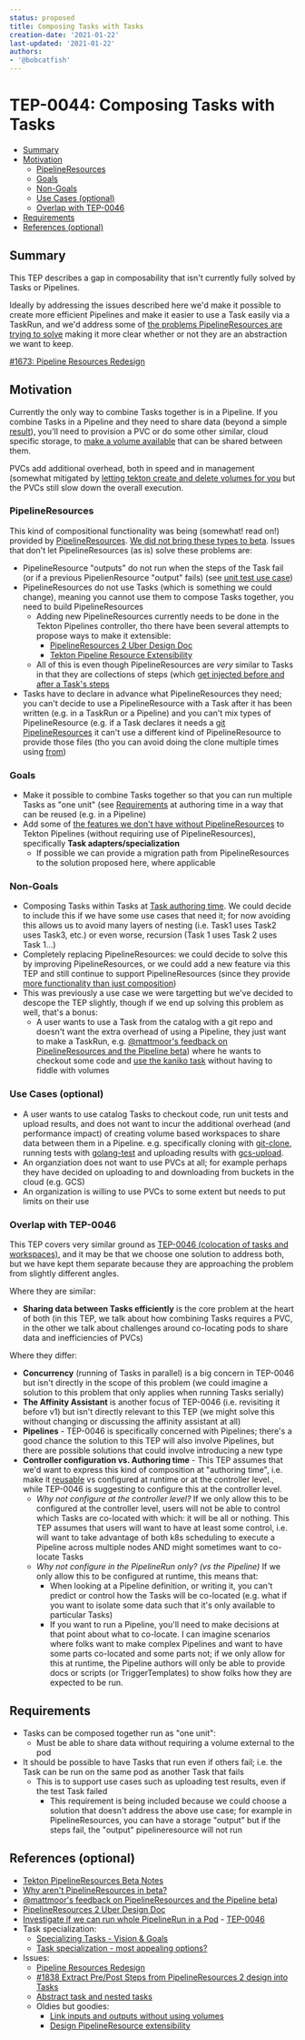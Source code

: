 ```yaml
---
status: proposed
title: Composing Tasks with Tasks
creation-date: '2021-01-22'
last-updated: '2021-01-22'
authors:
- '@bobcatfish'
---
```


# TEP-0044: Composing Tasks with Tasks

<!-- toc -->
- [Summary](#summary)
- [Motivation](#motivation)
  - [PipelineResources](#pipelineresources)
  - [Goals](#goals)
  - [Non-Goals](#non-goals)
  - [Use Cases (optional)](#use-cases-optional)
  - [Overlap with TEP-0046](#overlap-with-tep-0046)
- [Requirements](#requirements)
- [References (optional)](#references-optional)

## Summary

This TEP describes a gap in composability that isn't currently fully solved by Tasks or Pipelines.

Ideally by addressing the issues described here we'd make it possible to create more efficient
Pipelines and make it easier to use a Task easily via a TaskRun, and we'd address some of
[the problems PipelineResources are trying to solve](https://docs.google.com/document/d/1KpVyWi-etX00J3hIz_9HlbaNNEyuzP6S986Wjhl3ZnA/edit#)
making it more clear whether or not they are an abstraction we want to keep.

[#1673: Pipeline Resources Redesign](https://github.com/tektoncd/pipeline/issues/1673)

## Motivation

Currently the only way to combine Tasks together is in a Pipeline. If you combine
Tasks in a Pipeline and they need to share data (beyond a simple
[result](https://github.com/tektoncd/pipeline/blob/master/docs/pipelines.md#using-results)),
you'll need to provision a PVC or do some other similar, cloud specific storage,
to [make a volume available](https://github.com/tektoncd/pipeline/blob/master/docs/workspaces.md#specifying-volumesources-in-workspaces)
that can be shared between them.

PVCs add additional overhead, both in speed and in management (somewhat
mitigated by [letting tekton create and delete volumes for you](https://github.com/tektoncd/pipeline/blob/master/docs/workspaces.md#volumeclaimtemplate)
but the PVCs still slow down the overall execution.

### PipelineResources

This kind of compositional functionality was being (somewhat! read on!) provided
by [PipelineResources](https://github.com/tektoncd/pipeline/blob/master/docs/resources.md).
[We did not bring these types to beta](https://github.com/tektoncd/pipeline/blob/master/docs/resources.md#why-arent-pipelineresources-in-beta).
Issues that don't let PipelineResources (as is) solve these problems are:
* PipelineResource "outputs" do not run when the steps of the Task fail (or if
  a previous PipelienResource "output" fails) (see [unit test use case](#use-cases-optional))
* PipelineResources do not use Tasks (which is something we could change), meaning
  you cannot use them to compose Tasks together, you need to build PipelineResources
  * Adding new PipelineResources currently needs to be done in the Tekton Pipelines controller,
    tho there have been several attempts to propose ways to make it extensible:
    * [PipelineResources 2 Uber Design Doc](https://docs.google.com/document/d/1euQ_gDTe_dQcVeX4oypODGIQCAkUaMYQH5h7SaeFs44/edit)
    * [Tekton Pipeline Resource Extensibility](https://docs.google.com/document/d/1rcMG1cIFhhixMSmrT734MBxvH3Ghre9-4S2wbzodPiU/edit)
  * All of this is even though PipelineResources are _very_ similar to Tasks in that they are
    collections of steps (which [get injected before and after a Task's steps](https://github.com/tektoncd/pipeline/issues/1838)
* Tasks have to declare in advance what PipelineResources they need; you can't decide to use
  a PipelineResource with a Task after it has been written (e.g. in a TaskRun or a Pipeline)
  and you can't mix types of PipelineResource (e.g. if a Task declares it needs a
  [git PipelineResources](https://github.com/tektoncd/pipeline/blob/master/docs/resources.md#git-resource)
  it can't use a different kind of PipelineResource to provide those files (tho you can avoid
  doing the clone multiple times using [from](https://github.com/tektoncd/pipeline/blob/master/docs/pipelines.md#using-the-from-parameter))

### Goals

- Make it possible to combine Tasks together so that you can run multiple
  Tasks as "one unit" (see [Requirements](#requirements) at authoring time
  in a way that can be reused (e.g. in a Pipeline)
- Add some of [the features we don't have without PipelineResources](https://docs.google.com/document/d/1KpVyWi-etX00J3hIz_9HlbaNNEyuzP6S986Wjhl3ZnA/edit#)
  to Tekton Pipelines (without requiring use of PipelineResources), specifically **Task adapters/specialization**
  - If possible we can provide a migration path from PipelineResources to the solution proposed here, where applicable

### Non-Goals

- Composing Tasks within Tasks at [Task authoring time](https://github.com/tektoncd/community/blob/master/design-principles.md#reusability).
  We could decide to include this if we have some use cases that need it; for now avoiding
  this allows us to avoid many layers of nesting (i.e. Task1 uses Task2 uses Task3, etc.)
  or even worse, recursion (Task 1 uses Task 2 uses Task 1...)
- Completely replacing PipelineResources: we could decide to solve this by improving PipelineResources,
  or we could add a new feature via this TEP and still continue to support PipelineResources
  (since they provide [more functionality than just composition](https://docs.google.com/document/d/1KpVyWi-etX00J3hIz_9HlbaNNEyuzP6S986Wjhl3ZnA/edit#))
- This was previously a use case we were targetting but we've decided to descope the TEP slightly,
  though if we end up solving this problem as well, that's a bonus:
  * A user wants to use a Task from the catalog with a git repo and doesn't want the extra
    overhead of using a Pipeline, they just want to make a TaskRun,
    e.g. [@mattmoor's feedback on PipelineResources and the Pipeline beta](https://twitter.com/mattomata/status/1251378751515922432))
    where he wants to checkout some code and [use the kaniko task](https://github.com/tektoncd/catalog/tree/master/task/kaniko/0.1)
    without having to fiddle with volumes

### Use Cases (optional)

- A user wants to use catalog Tasks to checkout code, run unit tests and upload results,
  and does not want to incur the additional overhead (and performance impact) of creating
  volume based workspaces to share data between them in a Pipeline. e.g. specifically
  cloning with [git-clone](https://github.com/tektoncd/catalog/tree/master/task/git-clone/0.2),
  running tests with [golang-test](https://github.com/tektoncd/catalog/tree/master/task/golang-test/0.1)
  and uploading results with [gcs-upload](https://github.com/tektoncd/catalog/tree/master/task/gcs-upload/0.1).
- An organziation does not want to use PVCs at all; for example perhaps they have decided
  on uploading to and downloading from buckets in the cloud (e.g. GCS)
- An organization is willing to use PVCs to some extent but needs to put limits on their use

### Overlap with TEP-0046

This TEP covers very similar ground as
[TEP-0046 (colocation of tasks and workspaces)](https://github.com/tektoncd/community/pull/318), and it may be that we
choose one solution to address both, but we have kept them separate because they are approaching the problem from
slightly different angles.

Where they are similar:
* **Sharing data between Tasks efficiently** is the core problem at the heart of both (in this TEP, we talk about how
  combining Tasks requires a PVC, in the other we talk about challenges around co-locating pods to share data and
  inefficiencies of PVCs)

Where they differ:

* **Concurrency** (running of Tasks in parallel) is a big concern in TEP-0046 but isn't directly in the scope of this
  problem (we could imagine a solution to this problem that only applies when running Tasks serially)
* **The Affinity Assistant** is another focus of TEP-0046 (i.e. revisiting it before v1) but isn't directly relevant to
  this TEP (we might solve this without changing or discussing the affinity assistant at all)
* **Pipelines** - TEP-0046 is specifically concerned with Pipelines; there's a good chance the solution to this TEP
  will also involve Pipelines, but there are possible solutions that could involve introducing a new type
* **Controller configuration vs. Authoring time** - This TEP assumes that we'd want to express this kind of composition
  at "authoring time", i.e. make it [reusable](https://github.com/tektoncd/community/blob/main/design-principles.md#reusability)
  vs configured at runtime or at the controller level., while TEP-0046 is suggesting to configure this at the controller
  level.
  * _Why not configure at the controller level?_ If we only allow this to be configured at the controller level,
  users will not be able to control which Tasks are co-located with which: it will be all or nothing. This TEP assumes
  that users will want to have at least some control, i.e. will want to take advantage of both k8s scheduling to execute
  a Pipeline across multiple nodes AND might sometimes want to co-locate Tasks
  * _Why not configure in the PipelineRun only? (vs the Pipeline)_ If we only allow this to be configured at runtime,
  this means that:
    * When looking at a Pipeline definition, or writing it, you can't predict or control how the Tasks will be
    co-located (e.g. what if you want to isolate some data such that it's only available to particular Tasks)
    * If you want to run a Pipeline, you'll need to make decisions at that point about what to co-locate. I can imagine
    scenarios where folks want to make complex Pipelines and want to have some parts co-located and some parts not; if
    we only allow for this at runtime, the Pipeline authors will only be able to provide docs or scripts (or 
    TriggerTemplates) to show folks how they are expected to be run.

## Requirements

- Tasks can be composed together run as "one unit":
  - Must be able to share data without requiring a volume external to the pod
- It should be possible to have Tasks that run even if others fail; i.e. the Task
  can be run on the same pod as another Task that fails
  - This is to support use cases such as uploading test results, even if the test
    Task failed
    - This requirement is being included because we could choose a solution that doesn't
      address the above use case; for example in PipelineResources, you can have a
      storage "output" but if the steps fail, the "output" pipelineresource will not run

## References (optional)

* [Tekton PipelineResources Beta Notes](https://docs.google.com/document/d/1Et10YdBXBe3o2x6lCfTindFnuBKOxuUGESLb__t11xk/edit)
* [Why aren't PipelineResources in beta?](https://github.com/tektoncd/pipeline/blob/master/docs/resources.md#why-arent-pipelineresources-in-beta)
* [@mattmoor's feedback on PipelineResources and the Pipeline beta](https://twitter.com/mattomata/status/1251378751515922432))
* [PipelineResources 2 Uber Design Doc](https://docs.google.com/document/d/1euQ_gDTe_dQcVeX4oypODGIQCAkUaMYQH5h7SaeFs44/edit)
* [Investigate if we can run whole PipelineRun in a Pod](https://github.com/tektoncd/pipeline/issues/3638) - [TEP-0046](https://github.com/tektoncd/community/pull/318)
* Task specialization:
    * [Specializing Tasks - Vision & Goals](https://docs.google.com/document/d/1G2QbpiMUHSs4LOqcNaIRswcdvoy8n7XuhTV8tXdcE7A/edit)
    * [Task specialization - most appealing options?](https://docs.google.com/presentation/d/12QPKFTHBZKMFbgpOoX6o1--HyGqjjNJ7own6KqM-s68/edit#slide=id.p)
* Issues:
    * [Pipeline Resources Redesign](https://github.com/tektoncd/pipeline/issues/1673)
    * [#1838 Extract Pre/Post Steps from PipelineResources 2 design into Tasks](https://github.com/tektoncd/pipeline/issues/1838)
    * [Abstract task and nested tasks](https://github.com/tektoncd/pipeline/issues/1796)
    * Oldies but goodies:
        * [Link inputs and outputs without using volumes](https://github.com/tektoncd/pipeline/issues/617)
        * [Design PipelineResource extensibility](https://github.com/tektoncd/pipeline/issues/238)
